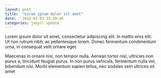 ```yaml
---
layout: post
title:  "Lorem ipsum dolor sit amet"
date:   2015-02-03 15:10:46
categories: jekyll update
---
```

Lorem ipsum dolor sit amet, consectetur adipiscing elit. In mattis eros elit. Ut non rutrum nibh, ac pellentesque lorem. Donec fermentum condimentum urna, in consequat velit ornare eget. 

Maecenas in ornare nisi, non tempor nulla. Aenean tortor nisl, ultricies non purus a, tincidunt feugiat purus. In non purus vehicula, fermentum nulla vel, bibendum nisi. Morbi elementum sapien tellus, nec sodales sem ultrices sit amet